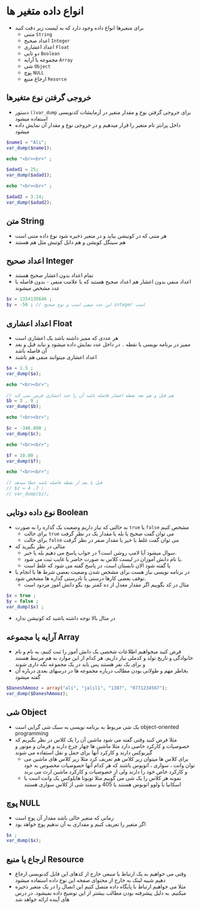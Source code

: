 # انواع داده متغیر ها

- برای متغیرها انواع داده وجود دارد که به لیست زیر دقت کنید
  - متنی `String`
  - اعداد صحیح `Integer`
  - اعداد اعشاری `Float`
  - دو تایی `Boolean`
  - مجموعه یا آرایه `Array`
  - شی `Object`
  - پوچ `NULL`
  - ارجاع منبع `Resorce`

## خروجی گرفتن نوع متغیرها

- دستور `()var_dump` برای خروجی گرفتن نوع و مقدار متغیر در آزمایشات کدنویسی استفاده میشود
- داخل پرانتز نام متغیر را قرار میدهیم و در خروجی نوع و مقدار آن نمایش داده میشود

```php
$name1 = "Ali";
var_dump($name1);

echo "<br><br>" ;

$adad1 = 25;
var_dump($adad1);

echo "<br><br>" ;

$adad2 = 3.14;
var_dump($adad2);
```

## متن String

- هر متنی که در کوتیشن بیاید و در متغیر ذخیره شود نوع داده متنی است
- هم سینگل کویشن و هم دابل کوتیش مثل هم هستند

## اعداد صحیح Integer

- تمام اعداد بدون اعشار صحیح هستند
- اعداد منفی بدون اعشار هم اعداد صحیح هستند که با علامت منفی `-` بدون فاصله با عدد مشخص میشوند

```php
$x = 1354135646 ;
$y = -56 ; // این عدد منفی است و نوع صحیح integer است
```

## اعداد اعشاری Float

- هر عددی که ممیز داشته باشد یک اعشاری است
- ممیز در برنامه نویسی با نقطه `.` در داخل عدد نمایش داده میشود و نباید قبل و بعد آن فاصله باشد
- اعداد اعشاری میتوانند منفی هم باشند

```php
$a = 1.5 ;
var_dump($a);

echo "<br><br>";

// هم قبل و هم بعد نقطه اعشار فاصله باشد آن را عدد اعشاری فرض نمی کند
$b = 3 . 9 ;
var_dump($b);

echo "<br><br>";

$c = -346.890 ;
var_dump($c);

echo "<br><br>";

$f = 10.00 ;
var_dump($f);

echo "<br><br>";

// قبل یا بعد از نقطه فاصله باشد خطا میدهد
// $z = 4 .7 ;
// var_dump($z);
```

## نوع داده دوتایی Boolean

- به حالتی که نیاز داریم وضعیت یک گذاره را به صورت `true` یا `false` مشخص کنیم
  - برای حالت `true` می توان گفت صحیح یا بله یا مقدار یک در نظر گرفت
  - برای حالت `false` می توان گفت غلط یا خیر یا مقدار صفر در نظر گرفت
- مثالی در نظر بگیرید که
  - سوال میشود آیا لامپ روشن است؟ در جواب پاسخ می دهیم بله یا خیر.
  - یا نام دانش آموزان در لیست کلاس به صورت حاضر یا غایب ثبت می شود.
  - یا گفته شود الان تابستان است، در پاسخ گفته می شود که غلط است
- در برنامه نویسی نیاز هست برای مشخص شدن وضعیت بعضی شرط ها یا انجام یا توقف بعضی کارها درستی یا نادرستی گذاره ها مشخص شود.
  - مثال در کد بگوییم اگر مقدار معدل از ده کمتر بود بگو دانش آموز مردود است

```php
$x = true ;
$y = false ;
var_dump($x) ;
```

- در مثال بالا توجه داشته باشید که کوتیشن ندارد

## آرایه یا مجموعه Array

- فرض کنید میخواهیم اطلاعات شخصی یک دانش آموز را ثبت کنیم، به نام و نام خانوادگی و تاریخ تولد و کدملی نیاز داریم، هر کدام از این موارد به هم مرتبط هستند و برای یک نفر هستند پس باید در یک مجموعه نگه داری شوند
- بخاطر مهم و طولانی بودن مطالب درباره مجموعه ها در درسهای بعدی درباره آن گفته میشود

```php
$DaneshAmooz = array("ali", "jalili", "1387", "0771234567");
var_dump($DaneshAmooz);
```

## شی Object

- یک شی مربوط به برنامه نویسی به سبک شی گرایی است object-oriented programming
- مثلا فرض کنید وقتی گفته می شود ماشین آن را یک کلاس در نظر بگیریم که خصوصیات و کارکرد خاصی دارد مثلا ماشین ها چهار چرخ دارند و فرمان و موتور و گیربوکس دارند و کارکرد آنها برای حمل و نقل استفاده می شوند
  - برای کلاس ها میتوان زیر کلاس هم تعریف کرد مثلا زیر کلاس های ماشین می توان وانت ، سواری ، اتوبوس باشند که هر کدام آنها خصوصیات مخصوص به خود و کارکرد خاص خود را دارند ولی از خصوصیات و کارکرد ماشین ارث می برند
  - نمونه هر کلاس را یک شی می گوییم مثلا تویوتا هایلوکس یک وانت است یا اسکانیا یا ولوو اتوبوس هستند یا 405 و سمند  شی از کلاس سواری هستند

## پوچ NULL

- زمانی که متغیر خالی باشد مقدار آن پوچ است
- اگر متغیر را تعریف کنیم و مقداری به آن ندهیم پوچ خواهد بود

```php
$x ;
var_dump($x);
```

## ارجاع یا منبع Resource

- وقتی می خواهیم به یک ارتباط یا منبعی خارج از کدهای این فایل کدنویسی ارجاع دهیم شبیه لینک به خارج از محتوای صفحه این نوع داده استفاده میشود
- مثلا می خواهیم ارتباط با پایگاه داده متصل کنیم این اتصال را در یک متغیر ذخیره میکنیم. به دلیل پیشرفته بودن مطالب بیشتر از این توضیح داده نمیشود. در درس های آینده ارائه خواهد شد
